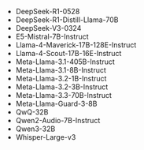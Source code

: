 - DeepSeek-R1-0528
- DeepSeek-R1-Distill-Llama-70B
- DeepSeek-V3-0324
- E5-Mistral-7B-Instruct
- Llama-4-Maverick-17B-128E-Instruct
- Llama-4-Scout-17B-16E-Instruct
- Meta-Llama-3.1-405B-Instruct
- Meta-Llama-3.1-8B-Instruct
- Meta-Llama-3.2-1B-Instruct
- Meta-Llama-3.2-3B-Instruct
- Meta-Llama-3.3-70B-Instruct
- Meta-Llama-Guard-3-8B
- QwQ-32B
- Qwen2-Audio-7B-Instruct
- Qwen3-32B
- Whisper-Large-v3